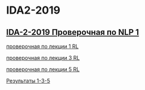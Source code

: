 # IDA2-2019

## [IDA-2-2019 Проверочная по NLP 1](https://forms.gle/bgun2sH9VX6AHyFV8)


[проверочная по лекции 1 RL](https://goo.gl/forms/kh8UwwOEGrOZIigF2)

[проверочная по лекции 3 RL](https://goo.gl/forms/TusCFYeZAAXNyyzr1)

[проверочная по лекции 5 RL](https://goo.gl/forms/CcXomEPSfvXTJBdn1)

[Результаты 1-3-5](https://docs.google.com/spreadsheets/d/1GPwuSQ7xmS0Ywi8Xa8FTe-dj6qACxfaD85nwScL-6Us/edit?usp=sharing)
